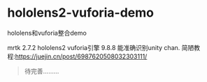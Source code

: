 # hololens2-vuforia-demo
hololens和vuforia整合demo

mrtk 2.7.2 
hololens2
vuforia引擎 9.8.8
能准确识别unity chan.
简陋教程:https://juejin.cn/post/6987620508032303111/
> 待完善.........
